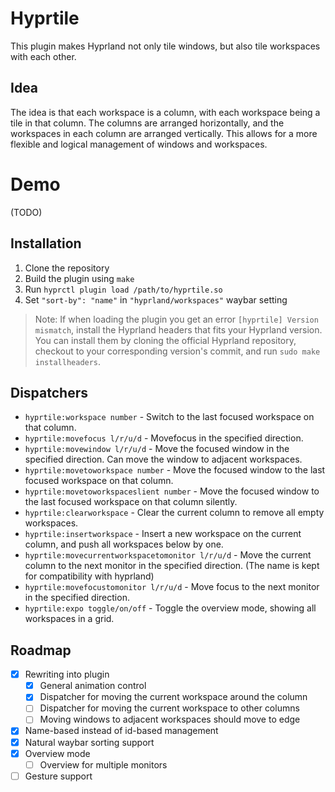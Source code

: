 # Hyprtile

This plugin makes Hyprland not only tile windows, but also tile workspaces with each other.

## Idea

The idea is that each workspace is a column, with each workspace being a tile in that column. The columns are arranged horizontally, and the workspaces in each column are arranged vertically. This allows for a more flexible and logical management of windows and workspaces.

# Demo

(TODO)

## Installation

1. Clone the repository
1. Build the plugin using `make`
1. Run `hyprctl plugin load /path/to/hyprtile.so`
1. Set `"sort-by": "name"` in `"hyprland/workspaces"` waybar setting

> Note: If when loading the plugin you get an error `[hyprtile] Version mismatch`, install the Hyprland headers that fits your Hyprland version. You can install them by cloning the official Hyprland repository, checkout to your corresponding version's commit, and run `sudo make installheaders`.

## Dispatchers

- `hyprtile:workspace number` - Switch to the last focused workspace on that column.
- `hyprtile:movefocus l/r/u/d` - Movefocus in the specified direction.
- `hyprtile:movewindow l/r/u/d` - Move the focused window in the specified direction. Can move the window to adjacent workspaces.
- `hyprtile:movetoworkspace number` - Move the focused window to the last focused workspace on that column.
- `hyprtile:movetoworkspaceslient number` - Move the focused window to the last focused workspace on that column silently.
- `hyprtile:clearworkspace` - Clear the current column to remove all empty workspaces.
- `hyprtile:insertworkspace` - Insert a new workspace on the current column, and push all workspaces below by one.
- `hyprtile:movecurrentworkspacetomonitor l/r/u/d` - Move the current column to the next monitor in the specified direction. (The name is kept for compatibility with hyprland)
- `hyprtile:movefocustomonitor l/r/u/d` - Move focus to the next monitor in the specified direction.
- `hyprtile:expo toggle/on/off` - Toggle the overview mode, showing all workspaces in a grid.

## Roadmap

- [x] Rewriting into plugin
  - [x] General animation control
  - [x] Dispatcher for moving the current workspace around the column
  - [ ] Dispatcher for moving the current workspace to other columns
  - [ ] Moving windows to adjacent workspaces should move to edge
- [x] Name-based instead of id-based management
- [x] Natural waybar sorting support
- [x] Overview mode
  - [ ] Overview for multiple monitors
- [ ] Gesture support
